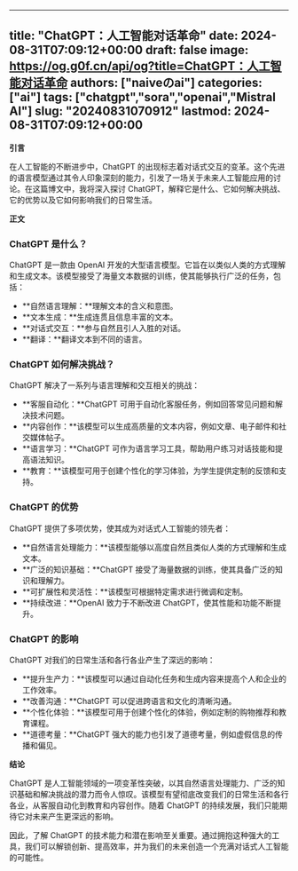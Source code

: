 
---
title: "ChatGPT：人工智能对话革命"
date: 2024-08-31T07:09:12+00:00
draft: false
image: https://og.g0f.cn/api/og?title=ChatGPT：人工智能对话革命
authors: ["naiveのai"]
categories: ["ai"]
tags: ["chatgpt","sora","openai","Mistral AI"]
slug: "20240831070912"
lastmod: 2024-08-31T07:09:12+00:00
---
**引言**

在人工智能的不断进步中，ChatGPT 的出现标志着对话式交互的变革。这个先进的语言模型通过其令人印象深刻的能力，引发了一场关于未来人工智能应用的讨论。在这篇博文中，我将深入探讨 ChatGPT，解释它是什么、它如何解决挑战、它的优势以及它如何影响我们的日常生活。

**正文**

### ChatGPT 是什么？

ChatGPT 是一款由 OpenAI 开发的大型语言模型。它旨在以类似人类的方式理解和生成文本。该模型接受了海量文本数据的训练，使其能够执行广泛的任务，包括：

- **自然语言理解：**理解文本的含义和意图。
- **文本生成：**生成连贯且信息丰富的文本。
- **对话式交互：**参与自然且引人入胜的对话。
- **翻译：**翻译文本到不同的语言。

### ChatGPT 如何解决挑战？

ChatGPT 解决了一系列与语言理解和交互相关的挑战：

- **客服自动化：**ChatGPT 可用于自动化客服任务，例如回答常见问题和解决技术问题。
- **内容创作：**该模型可以生成高质量的文本内容，例如文章、电子邮件和社交媒体帖子。
- **语言学习：**ChatGPT 可作为语言学习工具，帮助用户练习对话技能和提高语法知识。
- **教育：**该模型可用于创建个性化的学习体验，为学生提供定制的反馈和支持。

### ChatGPT 的优势

ChatGPT 提供了多项优势，使其成为对话式人工智能的领先者：

- **自然语言处理能力：**该模型能够以高度自然且类似人类的方式理解和生成文本。
- **广泛的知识基础：**ChatGPT 接受了海量数据的训练，使其具备广泛的知识和理解力。
- **可扩展性和灵活性：**该模型可根据特定需求进行微调和定制。
- **持续改进：**OpenAI 致力于不断改进 ChatGPT，使其性能和功能不断提升。

### ChatGPT 的影响

ChatGPT 对我们的日常生活和各行各业产生了深远的影响：

- **提升生产力：**该模型可以通过自动化任务和生成内容来提高个人和企业的工作效率。
- **改善沟通：**ChatGPT 可以促进跨语言和文化的清晰沟通。
- **个性化体验：**该模型可用于创建个性化的体验，例如定制的购物推荐和教育课程。
- **道德考量：**ChatGPT 强大的能力也引发了道德考量，例如虚假信息的传播和偏见。

**结论**

ChatGPT 是人工智能领域的一项变革性突破，以其自然语言处理能力、广泛的知识基础和解决挑战的潜力而令人惊叹。该模型有望彻底改变我们的日常生活和各行各业，从客服自动化到教育和内容创作。随着 ChatGPT 的持续发展，我们只能期待它对未来产生更深远的影响。

因此，了解 ChatGPT 的技术能力和潜在影响至关重要。通过拥抱这种强大的工具，我们可以解锁创新、提高效率，并为我们的未来创造一个充满对话式人工智能的可能性。